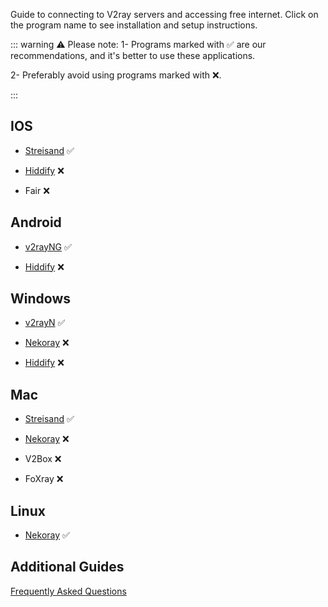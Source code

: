 Guide to connecting to V2ray servers and accessing free internet.
Click on the program name to see installation and setup instructions.

::: warning ⚠️ Please note:
1- Programs marked with ✅ are our recommendations, and it's better to use these applications.

2- Preferably avoid using programs marked with ❌.

:::

## IOS

 - [Streisand](/en/docs/streisand) ✅

 - [Hiddify](/en/docs/hiddify) ❌

 - Fair ❌

## Android

 - [v2rayNG](/en/docs/v2rayNG) ✅

 - [Hiddify](/en/docs/hiddify) ❌

## Windows
 - [v2rayN](/en/docs/v2rayN) ✅

 - [Nekoray](/en/docs/nekoray-win) ❌

 - [Hiddify](/en/docs/hiddify-win) ❌

## Mac
 - [Streisand](/en/docs/streisand) ✅

 - [Nekoray](/en/docs/nekoray-mac) ❌

 - V2Box ❌

 - FoXray ❌

## Linux
 - [Nekoray](/en/docs/nekoray-win) ✅



## Additional Guides

[Frequently Asked Questions](/en/docs/qa)

<!-- [Tutorial for Purchasing and Extending Service and Using the Bot](/en/docs/bot) -->
<!-- Guide to Enabling IPv6 on [IOS](/en/docs/ipv6-apple) or [Android](/en/docs/ipv6-samsung) -->